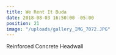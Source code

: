 ```yaml
---
title: We Rent It Buda
date: 2018-08-03 16:50:00 -05:00
position: 21
image: "/uploads/gallery_IMG_7072.JPG"
---
```


Reinforced Concrete Headwall